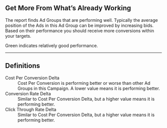 ## Get More From What’s Already Working
The report finds Ad Groups that are performing well. Typically the average position of the Ads in this Ad Group can be improved by increasing bids. Based on their performance you should receive more conversions within your targets.

Green indicates relatively good performance.

---

## Definitions

<dl>
  <dt>Cost Per Conversion Delta</dt>
  <dd>Cost Per Conversion is performing better or worse than other Ad Groups in this Campaign. A lower value means it is performing better.</dd>
  <dt>Conversion Rate Delta</dt>
  <dd>Similar to Cost Per Conversion Delta, but a higher value means it is performing better.</dd>
  <dt>Click Through Rate Delta</dt>
  <dd>Similar to Cost Per Conversion Delta, but a higher value means it is performing better.</dd>
</dl>
